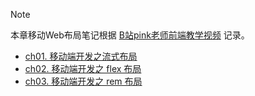 
> [!NOTE]
> 本章移动Web布局笔记根据 [B站pink老师前端教学视频](https://www.bilibili.com/video/BV14J4114768?from=search&seid=9517467869144033174) 记录。

- [ch01. 移动端开发之流式布局](MobileWebDev/ch01)
- [ch02. 移动端开发之 flex 布局](MobileWebDev/ch02)
- [ch03. 移动端开发之 rem 布局](MobileWebDev/ch03)

